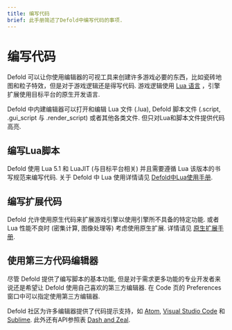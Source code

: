 ```yaml
---
title: 编写代码
brief: 此手册简述了Defold中编写代码的事项.
---
```


# 编写代码

Defold 可以让你使用编辑器的可视工具来创建许多游戏必要的东西，比如瓷砖地图和粒子特效，但是对于游戏逻辑还是得写代码. 游戏逻辑使用 [Lua 语言](https://www.lua.org/) ，引擎扩展使用目标平台的原生开发语言.

Defold 中内建编辑器可以打开和编辑 Lua 文件 (.lua), Defold 脚本文件 (.script, .gui_script 与 .render_script) 或者其他各类文件. 但只对Lua和脚本文件提供代码高亮.

## 编写Lua脚本

Defold 使用 Lua 5.1 和 LuaJIT (与目标平台相关) 并且需要遵循 Lua 该版本的书写规范来编写代码. 关于 Defold 中 Lua 使用详情请见 [Defold中Lua使用手册](/manuals/lua).

## 编写扩展代码

Defold 允许使用原生代码来扩展游戏引擎以使用引擎所不具备的特定功能. 或者 Lua 性能不良时 (密集计算, 图像处理等) 考虑使用原生扩展. 详情请见 [原生扩展手册](/manuals/extensions/).

## 使用第三方代码编辑器

尽管 Defold 提供了编写脚本的基本功能, 但是对于需求更多功能的专业开发者来说还是希望让 Defold 使用自己喜欢的第三方编辑器. 在 Code 页的 Preferences 窗口中可以指定使用第三方编辑器.

Defold 社区为许多编辑器提供了代码提示支持，如 [Atom](https://atom.io/packages/defold-ide), [Visual Studio Code](https://marketplace.visualstudio.com/items?itemName=selimanac.defold-vsc-snippets) 和 [Sublime](https://forum.defold.com/t/full-autocomplete-defold-api-for-sublime-text-3/10910). 此外还有API参照表 [Dash and Zeal](https://forum.defold.com/t/defold-docset-for-dash/2417).
